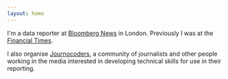 ```yaml
---
layout: home
---
```


I'm a data reporter at [Bloomberg News](https://www.bloomberg.com/) in London. Previously I was at the [Financial Times](https://www.ft.com/).

I also organise [Journocoders](https://journocoders.com/), a community of journalists and other people working in the media interested in developing technical skills for use in their reporting.
